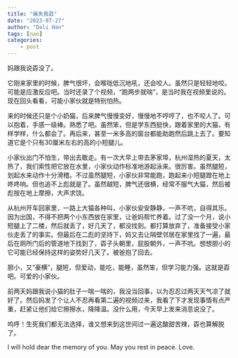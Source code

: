 ```yaml
---
title: "痛失我孬"
date: "2023-07-27"
author: "Dali Han"
tags: [nao]
categories:
    - post
---
```

妈跟我说孬没了。

它刚来家里的时候，脾气很坏，会喉咙低沉地吼，还会咬人。虽然只是轻轻地咬。可能是应激反应吧。当时还录了个视频，“跑两步就喘”，是当时我在视频里说的。现在回头看看，可能小家伙就是特别怕热。

来的时候还只是个小奶猫，后来脾气慢慢变好，慢慢地不哼哼了，也不咬人了。可以抱着，手感一级棒。熟悉了吧。虽然笨，但是学东西挺快，跟着家里的大猫，有样学样，什么都会了。再后来，甚至一米多高的窗台都能助跑然后跳上去了。要知道它是个只有30厘米左右的高的小短腿儿。

小家伙出门不怕生，带出去敢走。有一次大早上带去茅家埠，杭州湿热的夏天，太热了，我们索性把它放在水里，小家伙动作标准地游起泳来。很厉害。虽然腿短，划起水来动作十分滑稽。不过虽然腿短，小家伙非常能跑，跑起来小短腿蹬在地上咚咚响。但也追不上彪就是了。虽然越短，脾气还很横，经常不服气大猫，然后被彪按在地上摩擦，大声求饶。

从杭州开车回家里，一路上大猫各种叫，小家伙安安静静，一声不吭，自得其乐。因为出国，不得不把两个小东西放在家里，让爸妈帮忙养着。过了没一个月，说小短腿上了二楼，然后就丢了，好几天了，都没找到。都打算放弃了，准备接受小家伙走丢了的事实。但最后在二彪的坚持下，妈又去让隔壁邻居在家里找了一遍，最后在厕所门后的管道地下找到了，孬子头朝里，屁股朝外，一声不吭。想想胆小的它可能已经保持这样的姿势好几天了。被爸抱了回去。

胆小，又“豪横”，腿短，但爱动，能吃，能睡，虽然笨，但学习能力强。这就是孬吧。可爱的小家伙。

前两天妈跟我说小猫的肚子一喘一喘的，我没当回事，以为忍忍过两天天气凉了就好了。然后妈发了个让人不忍再看第二遍的视频过来，我看了下才发现事情有点严重，赶紧让他们给它擦擦水，降降温。没什么用，今天早上发来消息说没了。

呜呼！生死我们都无法选择，谁又想来到这世间过一遍这酸甜苦辣，孬也算解脱了。

I will hold dear the memory of you. May you rest in peace. Love.